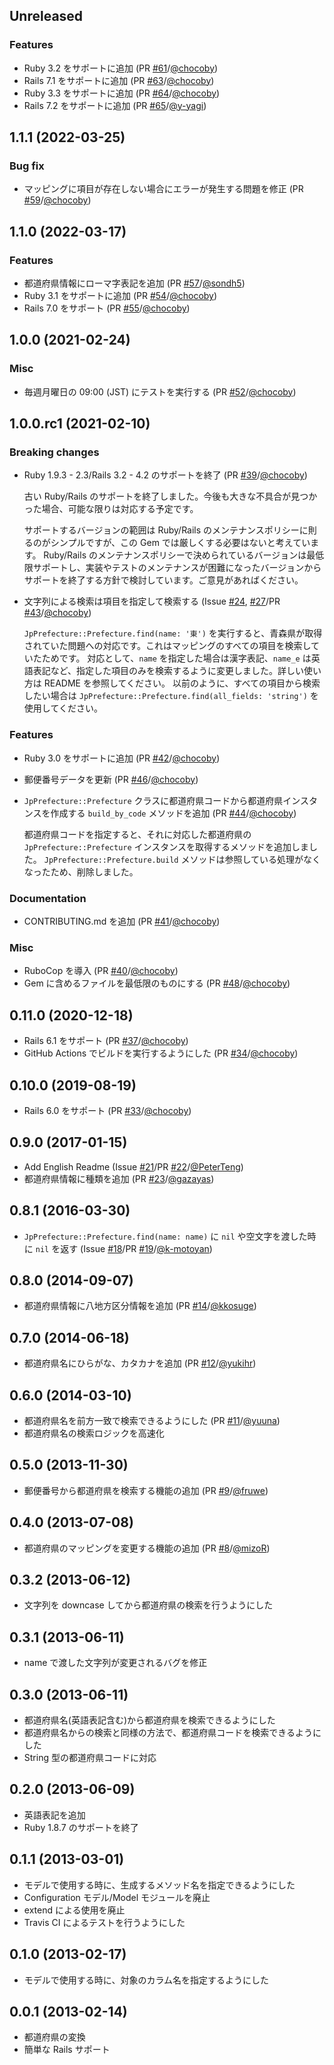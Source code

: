 ## Unreleased

### Features

* Ruby 3.2 をサポートに追加 (PR [#61](https://github.com/chocoby/jp_prefecture/pull/61)/[@chocoby](https://github.com/chocoby))
* Rails 7.1 をサポートに追加 (PR [#63](https://github.com/chocoby/jp_prefecture/pull/63)/[@chocoby](https://github.com/chocoby))
* Ruby 3.3 をサポートに追加 (PR [#64](https://github.com/chocoby/jp_prefecture/pull/64)/[@chocoby](https://github.com/chocoby))
* Rails 7.2 をサポートに追加 (PR [#65](https://github.com/chocoby/jp_prefecture/pull/65)/[@y-yagi](https://github.com/y-yagi))

## 1.1.1 (2022-03-25)

### Bug fix

* マッピングに項目が存在しない場合にエラーが発生する問題を修正 (PR [#59](https://github.com/chocoby/jp_prefecture/pull/59)/[@chocoby](https://github.com/chocoby))

## 1.1.0 (2022-03-17)

### Features

* 都道府県情報にローマ字表記を追加 (PR [#57](https://github.com/chocoby/jp_prefecture/pull/57)/[@sondh5](https://github.com/sondh5))
* Ruby 3.1 をサポートに追加 (PR [#54](https://github.com/chocoby/jp_prefecture/pull/54)/[@chocoby](https://github.com/chocoby))
* Rails 7.0 をサポート (PR [#55](https://github.com/chocoby/jp_prefecture/pull/55)/[@chocoby](https://github.com/chocoby))

## 1.0.0 (2021-02-24)

### Misc

* 毎週月曜日の 09:00 (JST) にテストを実行する (PR [#52](https://github.com/chocoby/jp_prefecture/pull/52)/[@chocoby](https://github.com/chocoby))

## 1.0.0.rc1 (2021-02-10)

### Breaking changes

* Ruby 1.9.3 - 2.3/Rails 3.2 - 4.2 のサポートを終了 (PR [#39](https://github.com/chocoby/jp_prefecture/pull/39)/[@chocoby](https://github.com/chocoby))

  古い Ruby/Rails のサポートを終了しました。今後も大きな不具合が見つかった場合、可能な限りは対応する予定です。

  サポートするバージョンの範囲は Ruby/Rails のメンテナンスポリシーに則るのがシンプルですが、この Gem では厳しくする必要はないと考えています。
  Ruby/Rails のメンテナンスポリシーで決められているバージョンは最低限サポートし、実装やテストのメンテナンスが困難になったバージョンからサポートを終了する方針で検討しています。ご意見があればください。

* 文字列による検索は項目を指定して検索する (Issue [#24](https://github.com/chocoby/jp_prefecture/issues/24), [#27](https://github.com/chocoby/jp_prefecture/issues/27)/PR [#43](https://github.com/chocoby/jp_prefecture/pull/43)/[@chocoby](https://github.com/chocoby))

  `JpPrefecture::Prefecture.find(name: '東')` を実行すると、青森県が取得されていた問題への対応です。これはマッピングのすべての項目を検索していたためです。
  対応として、`name` を指定した場合は漢字表記、`name_e` は英語表記など、指定した項目のみを検索するように変更しました。詳しい使い方は README を参照してください。
  以前のように、すべての項目から検索したい場合は `JpPrefecture::Prefecture.find(all_fields: 'string')` を使用してください。

### Features

* Ruby 3.0 をサポートに追加 (PR [#42](https://github.com/chocoby/jp_prefecture/pull/42)/[@chocoby](https://github.com/chocoby))
* 郵便番号データを更新 (PR [#46](https://github.com/chocoby/jp_prefecture/pull/46)/[@chocoby](https://github.com/chocoby))
* `JpPrefecture::Prefecture` クラスに都道府県コードから都道府県インスタンスを作成する `build_by_code` メソッドを追加 (PR [#44](https://github.com/chocoby/jp_prefecture/pull/44)/[@chocoby](https://github.com/chocoby))

  都道府県コードを指定すると、それに対応した都道府県の `JpPrefecture::Prefecture` インスタンスを取得するメソッドを追加しました。
  `JpPrefecture::Prefecture.build` メソッドは参照している処理がなくなったため、削除しました。

### Documentation

* CONTRIBUTING.md を追加 (PR [#41](https://github.com/chocoby/jp_prefecture/pull/41)/[@chocoby](https://github.com/chocoby))

### Misc

* RuboCop を導入 (PR [#40](https://github.com/chocoby/jp_prefecture/pull/40)/[@chocoby](https://github.com/chocoby))
* Gem に含めるファイルを最低限のものにする (PR [#48](https://github.com/chocoby/jp_prefecture/pull/48)/[@chocoby](https://github.com/chocoby))

## 0.11.0 (2020-12-18)

* Rails 6.1 をサポート (PR [#37](https://github.com/chocoby/jp_prefecture/pull/37)/[@chocoby](https://github.com/chocoby))
* GitHub Actions でビルドを実行するようにした (PR [#34](https://github.com/chocoby/jp_prefecture/pull/34)/[@chocoby](https://github.com/chocoby))

## 0.10.0 (2019-08-19)

* Rails 6.0 をサポート (PR [#33](https://github.com/chocoby/jp_prefecture/pull/33)/[@chocoby](https://github.com/chocoby))

## 0.9.0 (2017-01-15)

* Add English Readme (Issue [#21](https://github.com/chocoby/jp_prefecture/issues/21)/PR [#22](https://github.com/chocoby/jp_prefecture/pull/22)/[@PeterTeng](https://github.com/PeterTeng))
* 都道府県情報に種類を追加 (PR [#23](https://github.com/chocoby/jp_prefecture/pull/23)/[@gazayas](https://github.com/gazayas))

## 0.8.1 (2016-03-30)

* `JpPrefecture::Prefecture.find(name: name)` に `nil` や空文字を渡した時に `nil` を返す (Issue [#18](https://github.com/chocoby/jp_prefecture/issues/18)/PR [#19](https://github.com/chocoby/jp_prefecture/pull/19)/[@k-motoyan](https://github.com/k-motoyan))

## 0.8.0 (2014-09-07)

* 都道府県情報に八地方区分情報を追加 (PR [#14](https://github.com/chocoby/jp_prefecture/pull/14)/[@kkosuge](https://github.com/kkosuge))

## 0.7.0 (2014-06-18)

* 都道府県名にひらがな、カタカナを追加 (PR [#12](https://github.com/chocoby/jp_prefecture/pull/12)/[@yukihr](https://github.com/yukihr))

## 0.6.0 (2014-03-10)

* 都道府県名を前方一致で検索できるようにした (PR [#11](https://github.com/chocoby/jp_prefecture/pull/11)/[@yuuna](https://github.com/yuuna))
* 都道府県名の検索ロジックを高速化

## 0.5.0 (2013-11-30)

* 郵便番号から都道府県を検索する機能の追加 (PR [#9](https://github.com/chocoby/jp_prefecture/pull/9)/[@fruwe](https://github.com/fruwe))

## 0.4.0 (2013-07-08)

* 都道府県のマッピングを変更する機能の追加 (PR [#8](https://github.com/chocoby/jp_prefecture/pull/8)/[@mizoR](https://github.com/mizoR))

## 0.3.2 (2013-06-12)

* 文字列を downcase してから都道府県の検索を行うようにした

## 0.3.1 (2013-06-11)

* name で渡した文字列が変更されるバグを修正

## 0.3.0 (2013-06-11)

* 都道府県名(英語表記含む)から都道府県を検索できるようにした
* 都道府県名からの検索と同様の方法で、都道府県コードを検索できるようにした
* String 型の都道府県コードに対応

## 0.2.0 (2013-06-09)

* 英語表記を追加
* Ruby 1.8.7 のサポートを終了

## 0.1.1 (2013-03-01)

* モデルで使用する時に、生成するメソッド名を指定できるようにした
* Configuration モデル/Model モジュールを廃止
* extend による使用を廃止
* Travis CI によるテストを行うようにした

## 0.1.0 (2013-02-17)

* モデルで使用する時に、対象のカラム名を指定するようにした

## 0.0.1 (2013-02-14)

* 都道府県の変換
* 簡単な Rails サポート
